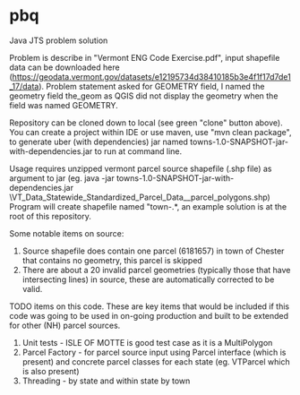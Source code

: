 # pbq
Java JTS problem solution

Problem is describe in "Vermont ENG Code Exercise.pdf", input shapefile data can be downloaded here (https://geodata.vermont.gov/datasets/e12195734d38410185b3e4f1f17d7de1_17/data).  Problem statement asked for GEOMETRY field, I named the geometry field the_geom as QGIS did not display the geometry when the field was named GEOMETRY.

Repository can be cloned down to local (see green "clone" button above).  You can create a project within IDE or use maven, use "mvn clean package", to generate uber (with dependencies) jar named towns-1.0-SNAPSHOT-jar-with-dependencies.jar to run at command line.

Usage requires unzipped vermont parcel source shapefile (.shp file) as argument to jar (eg. java -jar towns-1.0-SNAPSHOT-jar-with-dependencies.jar <source file directory>\VT_Data_Statewide_Standardized_Parcel_Data__parcel_polygons.shp)
Program will create shapefile named "town-<timestamp>.*, an example solution is at the root of this repository.

Some notable items on source:
1. Source shapefile does contain one parcel (6181657) in town of Chester that contains no geometry, this parcel is skipped
2. There are about a 20 invalid parcel geometries (typically those that have intersecting lines) in source, these are automatically corrected to be valid.

TODO items on this code.  These are key items that would be included if this code was going to be used in on-going production and built to be extended for other (NH) parcel sources. 
1. Unit tests - ISLE OF MOTTE is good test case as it is a MultiPolygon
2. Parcel Factory - for parcel source input using Parcel interface (which is present) and concrete parcel classes for each state (eg. VTParcel which is also present)
3. Threading - by state and within state by town

